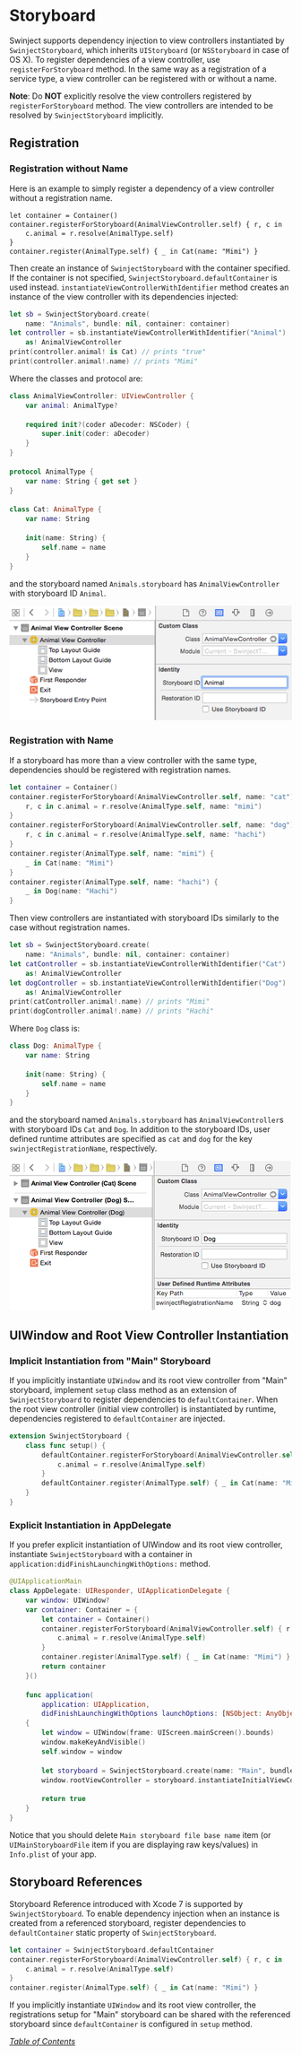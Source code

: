# Storyboard

Swinject supports dependency injection to view controllers instantiated by `SwinjectStoryboard`, which inherits `UIStoryboard` (or `NSStoryboard` in case of OS X). To register dependencies of a view controller, use `registerForStoryboard` method. In the same way as a registration of a service type, a view controller can be registered with or without a name.

**Note**: Do **NOT** explicitly resolve the view controllers registered by `registerForStoryboard` method. The view controllers are intended to be resolved by `SwinjectStoryboard` implicitly.

## Registration

### Registration without Name

Here is an example to simply register a dependency of a view controller without a registration name.

    let container = Container()
    container.registerForStoryboard(AnimalViewController.self) { r, c in
        c.animal = r.resolve(AnimalType.self)
    }
    container.register(AnimalType.self) { _ in Cat(name: "Mimi") }

Then create an instance of `SwinjectStoryboard` with the container specified. If the container is not specified, `SwinjectStoryboard.defaultContainer` is used instead. `instantiateViewControllerWithIdentifier` method creates an instance of the view controller with its dependencies injected:

```swift
let sb = SwinjectStoryboard.create(
    name: "Animals", bundle: nil, container: container)
let controller = sb.instantiateViewControllerWithIdentifier("Animal")
    as! AnimalViewController
print(controller.animal! is Cat) // prints "true"
print(controller.animal!.name) // prints "Mimi"
```

Where the classes and protocol are:

```swift
class AnimalViewController: UIViewController {
    var animal: AnimalType?

    required init?(coder aDecoder: NSCoder) {
        super.init(coder: aDecoder)
    }
}

protocol AnimalType {
    var name: String { get set }
}

class Cat: AnimalType {
    var name: String

    init(name: String) {
        self.name = name
    }
}
```

and the storyboard named `Animals.storyboard` has `AnimalViewController` with storyboard ID `Animal`.

![AnimalViewController in Animals.storyboard](./Assets/AnimalViewControllerScreenshot1.png)

### Registration with Name

If a storyboard has more than a view controller with the same type, dependencies should be registered with registration names.

```swift
let container = Container()
container.registerForStoryboard(AnimalViewController.self, name: "cat") {
    r, c in c.animal = r.resolve(AnimalType.self, name: "mimi")
}
container.registerForStoryboard(AnimalViewController.self, name: "dog") {
    r, c in c.animal = r.resolve(AnimalType.self, name: "hachi")
}
container.register(AnimalType.self, name: "mimi") {
    _ in Cat(name: "Mimi")
}
container.register(AnimalType.self, name: "hachi") {
    _ in Dog(name: "Hachi")
}
```

Then view controllers are instantiated with storyboard IDs similarly to the case without registration names.

```swift
let sb = SwinjectStoryboard.create(
    name: "Animals", bundle: nil, container: container)
let catController = sb.instantiateViewControllerWithIdentifier("Cat")
    as! AnimalViewController
let dogController = sb.instantiateViewControllerWithIdentifier("Dog")
    as! AnimalViewController
print(catController.animal!.name) // prints "Mimi"
print(dogController.animal!.name) // prints "Hachi"
```

Where `Dog` class is:

```swift
class Dog: AnimalType {
    var name: String

    init(name: String) {
        self.name = name
    }
}
```

and the storyboard named `Animals.storyboard` has `AnimalViewController`s with storyboard IDs `Cat` and `Dog`. In addition to the storyboard IDs, user defined runtime attributes are specified as `cat` and `dog` for the key `swinjectRegistrationName`, respectively.

![AnimalViewControllers with user defined runtime attribute in Animals.storyboard](./Assets/AnimalViewControllerScreenshot2.png)

## UIWindow and Root View Controller Instantiation

### Implicit Instantiation from "Main" Storyboard

If you implicitly instantiate `UIWindow` and its root view controller from "Main" storyboard, implement `setup` class method as an extension of `SwinjectStoryboard` to register dependencies to `defaultContainer`. When the root view controller (initial view controller) is instantiated by runtime, dependencies registered to `defaultContainer` are injected.

```swift
extension SwinjectStoryboard {
    class func setup() {
        defaultContainer.registerForStoryboard(AnimalViewController.self) { r, c in
            c.animal = r.resolve(AnimalType.self)
        }
        defaultContainer.register(AnimalType.self) { _ in Cat(name: "Mimi") }
    }
}
```

### Explicit Instantiation in AppDelegate

If you prefer explicit instantiation of UIWindow and its root view controller, instantiate `SwinjectStoryboard` with a container in `application:didFinishLaunchingWithOptions:` method.

```swift
@UIApplicationMain
class AppDelegate: UIResponder, UIApplicationDelegate {
    var window: UIWindow?
    var container: Container = {
        let container = Container()
        container.registerForStoryboard(AnimalViewController.self) { r, c in
            c.animal = r.resolve(AnimalType.self)
        }
        container.register(AnimalType.self) { _ in Cat(name: "Mimi") }
        return container
    }()

    func application(
        application: UIApplication,
        didFinishLaunchingWithOptions launchOptions: [NSObject: AnyObject]?) -> Bool
    {
        let window = UIWindow(frame: UIScreen.mainScreen().bounds)
        window.makeKeyAndVisible()
        self.window = window

        let storyboard = SwinjectStoryboard.create(name: "Main", bundle: nil, container: container)
        window.rootViewController = storyboard.instantiateInitialViewController()

        return true
    }
}
```

Notice that you should delete `Main storyboard file base name` item (or `UIMainStoryboardFile` item if you are displaying raw keys/values) in `Info.plist` of your app.

## Storyboard References

Storyboard Reference introduced with Xcode 7 is supported by `SwinjectStoryboard`. To enable dependency injection when an instance is created from a referenced storyboard, register dependencies to `defaultContainer` static property of `SwinjectStoryboard`.

```swift
let container = SwinjectStoryboard.defaultContainer
container.registerForStoryboard(AnimalViewController.self) { r, c in
    c.animal = r.resolve(AnimalType.self)
}
container.register(AnimalType.self) { _ in Cat(name: "Mimi") }
```

If you implicitly instantiate `UIWindow` and its root view controller, the registrations setup for "Main" storyboard can be shared with the referenced storyboard since `defaultContainer` is configured in `setup` method.

_[Table of Contents](README.md)_

